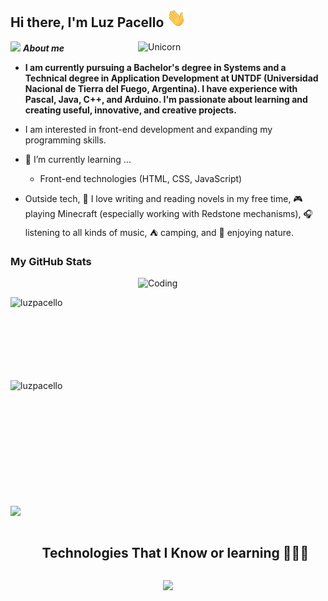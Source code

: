 ## <h2 align="left">Hi there, I'm Luz Pacello <img src="https://raw.githubusercontent.com/ABSphreak/ABSphreak/master/gifs/Hi.gif" height="30" />
<!--
**luzpacello/luzpacello** is a ✨ _special_ ✨ repository because its `README.md` (this file) appears on your GitHub profile.
-->
<img align="right" width=300px alt="Unicorn" src="https://c.tenor.com/GN73MKBawZYAAAAi/busy-cute.gif" />

<img src="https://media.giphy.com/media/ObNTw8Uzwy6KQ/giphy.gif" width="30px">&nbsp;***About me***

* **I am currently pursuing a Bachelor's degree in Systems and a Technical degree in Application Development at UNTDF (Universidad Nacional de Tierra del Fuego, Argentina). I have experience with Pascal, Java, C++, and Arduino. I'm passionate about learning and creating useful, innovative, and creative projects.**

* I am interested in front-end development and expanding my programming skills.
* 🌱 I’m currently learning ...
  - Front-end technologies (HTML, CSS, JavaScript)
* Outside tech, 📖 I love writing and reading novels in my free time, 🎮 playing Minecraft (especially working with Redstone mechanisms), 🎧 listening to all kinds of music, ⛺ camping, and 🌿 enjoying nature.

<h3>My GitHub Stats</h3>
<img align="right" alt="Coding" width="300" src="https://cdn.dribbble.com/users/1277312/screenshots/14733298/media/39b1045e593737587dd60e42c8422d1f.gif" >
<br>


<p><img align="left" src="https://github-readme-stats.vercel.app/api/top-langs?username=luzpacello&show_icons=true&theme=dark&locale=en&layout=compact" alt="luzpacello" /></p>

<br><br><br><br><br><br><br>
<p>&nbsp;<img align="left" src="https://github-readme-stats.vercel.app/api?username=luzpacello&show_icons=true&theme=dark&locale=en" alt="luzpacello" /></p>
<br><br><br><br><br><br><br><br><br><br>



<!--horizontal divider(gradiant)-->
<img src="https://user-images.githubusercontent.com/73097560/115834477-dbab4500-a447-11eb-908a-139a6edaec5c.gif">
<!--h1 without bottom border-->
<div id="user-content-toc">
  <ul align="center">
    <summary><h2 style="display: inline-block">Technologies That I Know or learning 👨🏻‍💻</h2></summary>
  </ul>
</div>
<!--tech stack icons-->
<p align="center">
  <a href="https://skillicons.dev">
    <img src="https://skillicons.dev/icons?i=git,github,discord,docker,postgres,css,sass,html,bootstrap,js,java,linux,arduino,py,django,r,vscode&perline=14" />
  </a>
</p>
